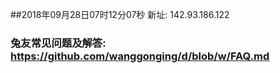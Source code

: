 ##2018年09月28日07时12分07秒 新址: 142.93.186.122
### 兔友常见问题及解答: https://github.com/wanggonging/d/blob/w/FAQ.md
